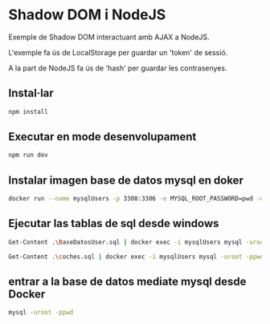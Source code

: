 # Shadow DOM i NodeJS 

Exemple de Shadow DOM interactuant amb AJAX a NodeJS.

L'exemple fa ús de LocalStorage per guardar un 'token' de sessió.

A la part de NodeJS fa ús de 'hash' per guardar les contrasenyes.


## Instal·lar

```bash
npm install
```

## Executar en mode desenvolupament

```bash
npm run dev
```
## Instalar imagen base de datos mysql en doker

```bash
docker run --name mysqlUsers -p 3308:3306 -e MYSQL_ROOT_PASSWORD=pwd -d mysql
```

## Ejecutar las tablas de sql desde windows


```bash
Get-Content .\BaseDatosUser.sql | docker exec -i mysqlUsers mysql -uroot -ppwd
```

```bash
Get-Content .\coches.sql | docker exec -i mysqlUsers mysql -uroot -ppwd
```

## entrar a la base de datos mediate mysql desde Docker

```bash
mysql -uroot -ppwd
```